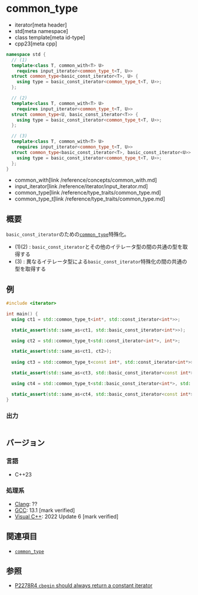 # common_type
* iterator[meta header]
* std[meta namespace]
* class template[meta id-type]
* cpp23[meta cpp]

```cpp
namespace std {
  // (1)
  template<class T, common_with<T> U>
    requires input_iterator<common_type_t<T, U>>
  struct common_type<basic_const_iterator<T>, U> {
    using type = basic_const_iterator<common_type_t<T, U>>;
  };

  // (2)
  template<class T, common_with<T> U>
    requires input_iterator<common_type_t<T, U>>
  struct common_type<U, basic_const_iterator<T>> {
    using type = basic_const_iterator<common_type_t<T, U>>;
  };

  // (3)
  template<class T, common_with<T> U>
    requires input_iterator<common_type_t<T, U>>
  struct common_type<basic_const_iterator<T>, basic_const_iterator<U>> {
    using type = basic_const_iterator<common_type_t<T, U>>;
  };
}
```
* common_with[link /reference/concepts/common_with.md]
* input_iterator[link /reference/iterator/input_iterator.md]
* common_type[link /reference/type_traits/common_type.md]
* common_type_t[link /reference/type_traits/common_type.md]

## 概要

`basic_const_iterator`のための[`common_type`](/reference/type_traits/common_type.md)特殊化。

- (1)(2) : `basic_const_iterator`とその他のイテレータ型の間の共通の型を取得する
- (3) : 異なるイテレータ型による`basic_const_iterator`特殊化の間の共通の型を取得する

## 例
```cpp example
#include <iterator>

int main() {
  using ct1 = std::common_type_t<int*, std::const_iterator<int*>>;

  static_assert(std::same_as<ct1, std::basic_const_iterator<int*>>);

  using ct2 = std::common_type_t<std::const_iterator<int*>, int*>;

  static_assert(std::same_as<ct1, ct2>);
  
  using ct3 = std::common_type_t<const int*, std::const_iterator<int*>>;

  static_assert(std::same_as<ct3, std::basic_const_iterator<const int*>>);

  using ct4 = std::common_type_t<std::basic_const_iterator<int*>, std::basic_const_iterator<const int*>>;

  static_assert(std::same_as<ct4, std::basic_const_iterator<const int*>>);
}
```

### 出力
```
```

## バージョン
### 言語
- C++23

### 処理系
- [Clang](/implementation.md#clang): ??
- [GCC](/implementation.md#gcc): 13.1 [mark verified]
- [Visual C++](/implementation.md#visual_cpp): 2022 Update 6 [mark verified]

## 関連項目

- [`common_type`](/reference/type_traits/common_type.md)

## 参照

- [P2278R4 `cbegin` should always return a constant iterator](https://www.open-std.org/jtc1/sc22/wg21/docs/papers/2022/p2278r4.html)
